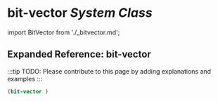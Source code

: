 # **bit-vector** *System Class*

import BitVector from './_bitvector.md';

<BitVector />

## Expanded Reference: bit-vector

:::tip
TODO: Please contribute to this page by adding explanations and examples
:::

```lisp
(bit-vector )
```
